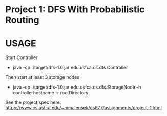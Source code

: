 # Project 1: DFS With Probabilistic Routing

# USAGE

Start Controller

* java -cp ./target/dfs-1.0.jar edu.usfca.cs.dfs.Controller

Then start at least 3 storage nodes

* java -cp ./target/dfs-1.0.jar edu.usfca.cs.dfs.StorageNode -h controllerhostname -r rootDirectory

See the project spec here: https://www.cs.usfca.edu/~mmalensek/cs677/assignments/project-1.html


